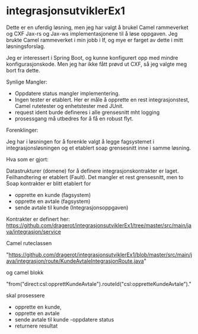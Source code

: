 # integrasjonsutviklerEx1

Dette er en uferdig løsning, men jeg har valgt å brukel Camel rammeverket og CXF Jax-rs og Jax-ws implementasjonene til å løse oppgaven. Jeg brukte Camel rammeverket i min jobb i If, og mye er farget av dette i mitt løsningsforslag. 

Jeg er interessert i Spring Boot, og kunne konfigurert opp med mindre konfigurasjonskode. Men jeg har ikke fått prøvd ut CXF, så jeg valgte meg bort fra dette.


Synlige Mangler:

* Oppdatere status mangler implementering.
* Ingen tester er etablert. Her er måle å opprette en rest integrasjonstest, Camel rutetester og enhetstester med JUnit.
* request ident burde defineres i alle grensesnitt mht logging
* prosessgang må utbedres for å få en robust flyt.


Forenklinger:

Jeg har i løsningen for å forenkle valgt å legge fagsystemet i integrasjonsløsningen og et etablert soap grensesnitt inne i samme løsning. 



Hva som er gjort:

Datastrukturer (domene) for å definere integrasjonskontrakter er laget. 
Feilhandtering er etablert (Fault).
Det mangler et rest grensesnitt, men to Soap kontrakter er blitt etablert for 

* opprette en kunde (fagsystem)
* opprette en avtale (fagsystem)
* sende avtale til kunde (Integrasjonsoppgaven)

Kontrakter er definert her: https://github.com/dragerot/integrasjonsutviklerEx1/tree/master/src/main/java/integrasjon/service


Camel ruteclassen 

"https://github.com/dragerot/integrasjonsutviklerEx1/blob/master/src/main/java/integrasjon/route/KundeAvtaleIntegrasjonRoute.java"

og camel blokk 

"from("direct:csl:opprettKundeAvtale").routeId("csl:oppretteKundeAvtale")."

skal prosessere  

* opprette en kunde, 
* opprette en avtale
* sende avtale til kunde
-oppdatere status
* returnere resultat


